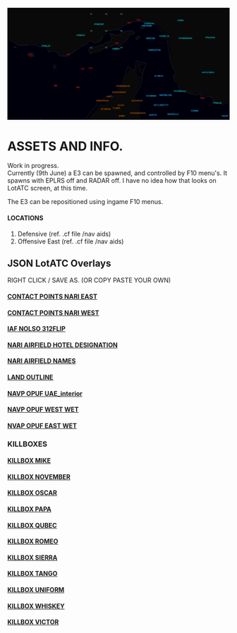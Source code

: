 
![DIR FRONT IMAGE](DIR_FRONT_IMG.PNG)

# ASSETS AND INFO.

Work in progress.  
Currently (9th June) a E3 can be spawned, and controlled by F10 menu's.
It spawns with EPLRS off and RADAR off. I have no idea how that looks on LotATC screen, at this time.  
  
  The E3 can be repositioned using ingame F10 menus.
#### LOCATIONS
  1. Defensive (ref. .cf file /nav aids)
  2. Offensive East (ref. .cf file /nav aids)


## JSON LotATC Overlays

RIGHT CLICK / SAVE AS. (OR COPY PASTE YOUR OWN)

####  [CONTACT POINTS NARI EAST](/JSON/CP_IRAN_EAST.json)
####  [CONTACT POINTS NARI WEST](/JSON/CP_IRAN_WEST.json)
####  [IAF NOLSO 312FLIP](/JSON/IAF_NOLSO_312FLIP.json)
####  [NARI AIRFIELD HOTEL DESIGNATION](/JSON/IRANIAN_AIRFIELD_HOTEL_DESIGNATION.json)
####  [NARI AIRFIELD NAMES](/JSON/IRANIAN_AIRFIELD_NAMES.json)
####  [LAND OUTLINE](/JSON/LAND_OUTLINE.json)
####  [NAVP OPUF UAE_interior](/JSON/NAVP_OPUF_UAE_interior.json)
####  [NAVP OPUF WEST WET](/JSON/NAVP_OPUF_west_wet.json)
####  [NVAP OPUF EAST WET](/JSON/NVAP_OPUF_east_wet.json)  

### KILLBOXES

####  [KILLBOX MIKE](/JSON/KB/kb_mike.json)
####  [KILLBOX NOVEMBER](/JSON/KB/kb_november.json)
####  [KILLBOX OSCAR](/JSON/KB/kb_oscar.json)
####  [KILLBOX PAPA](/JSON/KB/kb_papa.json)
####  [KILLBOX QUBEC](/JSON/KB/kb_qubec.json)
####  [KILLBOX ROMEO](/JSON/KB/kb_romeo.json)
####  [KILLBOX SIERRA](/JSON/KB/kb_sierra.json)
####  [KILLBOX TANGO](/JSON/KB/kb_tango.json)
####  [KILLBOX UNIFORM](/JSON/KB/kb_uniform.json)
####  [KILLBOX WHISKEY](/JSON/KB/kb_whiskey.json)
####  [KILLBOX VICTOR](/JSON/KB/kb_victor.json)  
